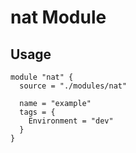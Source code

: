 # nat Module

## Usage

```hcl
module "nat" {
  source = "./modules/nat"

  name = "example"
  tags = {
    Environment = "dev"
  }
}
```
